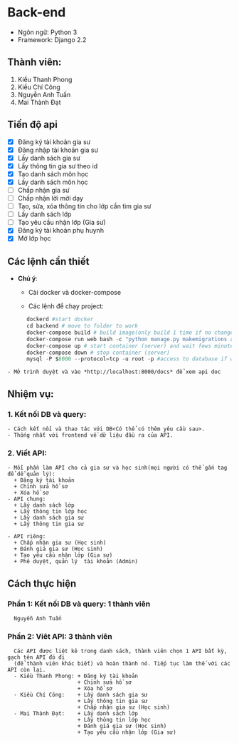 # Back-end

- Ngôn ngữ: Python 3
- Framework: Django 2.2

## Thành viên:
  1. Kiều Thanh Phong
  2. Kiều Chí Công
  3. Nguyễn Anh Tuấn
  4. Mai Thành Đạt

## Tiến độ api

- [x] Đăng ký tài khoản gia sư
- [x] Đăng nhập tài khoản gia sư
- [x] Lấy danh sách gia sư
- [x] Lấy thông tin gia sư theo id
- [x] Tạo danh sách môn học
- [x] Lấy danh sách môn học
- [ ] Chấp nhận gia sư
- [ ] Chấp nhận lời mời dạy
- [ ] Tạo, sửa, xóa thông tin cho lớp cần tìm gia sư
- [ ] Lấy danh sách lớp
- [ ] Tạo yêu cầu nhận lớp (Gia sư)
- [x] Đăng ký tài khoản phụ huynh
- [x] Mở lớp học

## Các lệnh cần thiết 
  - **Chú ý**: 
    - Cài docker và docker-compose

    - Các lệnh để chạy project:
  ```python
        dockerd #start docker
        cd backend # move to folder to work 
        docker-compose build # build image(only build 1 time if no change in docker-compose))
        docker-compose run web bash -c "python manage.py makemigrations app && python manage.py migrate" #migrate database
        docker-compose up # start container (server) and wait fews minutes 
        docker-compose down # stop container (server) 
        mysql -P $8000 --protocol=tcp -u root -p #access to database if want(password is password)
  ```
    - Mở trình duyệt và vào *http://localhost:8000/docs* để xem api doc

## Nhiệm vụ:
  ### 1. Kết nối DB và query:
    - Cách kết nối và thao tác với DB<Có thể có thêm yêu cầu sau>.
    - Thống nhất với frontend về dữ liệu đầu ra của API.
  ### 2. Viết API:
    - Mỗi phần làm API cho cả gia sư và học sinh(mọi người có thể gắn tag để dễ quản lý):
      + Đăng ký tài khoản
      + Chỉnh sửa hồ sơ
      + Xóa hồ sơ
    - API chung:
      + Lấy danh sách lớp
      + Lấy thông tin lớp học
      + Lấy danh sách gia sư
      + Lấy thông tin gia sư

    - API riêng:
      + Chấp nhận gia sư (Học sinh)
      + Đánh giá gia sư (Học sinh)
      + Tạo yêu cầu nhận lớp (Gia sư)
      + Phê duyệt, quản lý  tài khoản (Admin)

## Cách thực hiện
   

   ### Phần 1: Kết nối DB và query: 1 thành viên
      Nguyễn Anh Tuấn
   ### Phần 2: Viêt API: 3 thành viên
      Các API được liệt kê trong danh sách, thành viên chọn 1 API bất kỳ, gạch tên API đó đi 
      (để thành viên khác biết) và hoàn thành nó. Tiếp tục làm thế với các API còn lại.
      - Kiều Thanh Phong: + Đăng ký tài khoản
                          + Chỉnh sửa hồ sơ
                          + Xóa hồ sơ
      - Kiều Chí Công:    + Lấy danh sách gia sư
                          + Lấy thông tin gia sư
                          + Chấp nhận gia sư (Học sinh)
      - Mai Thành Đạt:    + Lấy danh sách lớp
                          + Lấy thông tin lớp học
                          + Đánh giá gia sư (Học sinh)
                          + Tạo yêu cầu nhận lớp (Gia sư)




